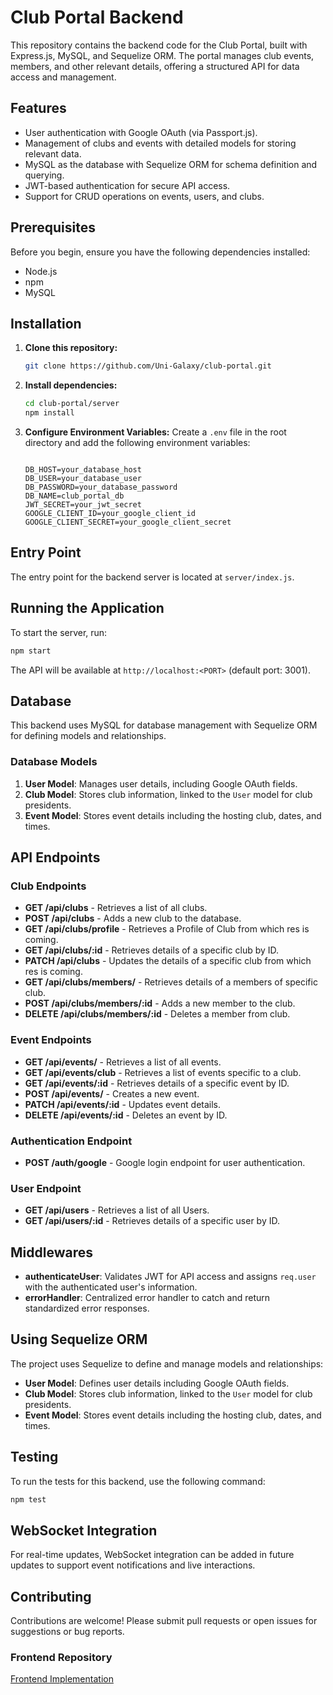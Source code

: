
# Club Portal Backend

This repository contains the backend code for the Club Portal, built with Express.js, MySQL, and Sequelize ORM. The portal manages club events, members, and other relevant details, offering a structured API for data access and management.

## Features

- User authentication with Google OAuth (via Passport.js).
- Management of clubs and events with detailed models for storing relevant data.
- MySQL as the database with Sequelize ORM for schema definition and querying.
- JWT-based authentication for secure API access.
- Support for CRUD operations on events, users, and clubs.

## Prerequisites

Before you begin, ensure you have the following dependencies installed:

- Node.js
- npm
- MySQL

## Installation

1. **Clone this repository:**

   ```bash
   git clone https://github.com/Uni-Galaxy/club-portal.git
   ```

2. **Install dependencies:**

   ```bash
   cd club-portal/server
   npm install
   ```

3. **Configure Environment Variables:**
   Create a `.env` file in the root directory and add the following environment variables:

   ```plaintext

   DB_HOST=your_database_host
   DB_USER=your_database_user
   DB_PASSWORD=your_database_password
   DB_NAME=club_portal_db
   JWT_SECRET=your_jwt_secret
   GOOGLE_CLIENT_ID=your_google_client_id
   GOOGLE_CLIENT_SECRET=your_google_client_secret
   ```

## Entry Point

The entry point for the backend server is located at `server/index.js`.

## Running the Application

To start the server, run:

   ```bash
   npm start
   ```

The API will be available at `http://localhost:<PORT>` (default port: 3001).

## Database

This backend uses MySQL for database management with Sequelize ORM for defining models and relationships.

### Database Models

1. **User Model**: Manages user details, including Google OAuth fields.
2. **Club Model**: Stores club information, linked to the `User` model for club presidents.
3. **Event Model**: Stores event details including the hosting club, dates, and times.

## API Endpoints

### Club Endpoints

- **GET /api/clubs** - Retrieves a list of all clubs.
- **POST /api/clubs** - Adds a new club to the database.
- **GET /api/clubs/profile** - Retrieves a Profile of Club from which res is coming.
- **GET /api/clubs/:id** - Retrieves details of a specific club by ID.
- **PATCH /api/clubs** - Updates the details of a specific club from which res is coming.
- **GET /api/clubs/members/** - Retrieves details of a members of specific club.
- **POST /api/clubs/members/:id** - Adds a new member to the club.
- **DELETE /api/clubs/members/:id** - Deletes a member from club.

### Event Endpoints

- **GET /api/events/** - Retrieves a list of all events.
- **GET /api/events/club** - Retrieves a list of events specific to a club.
- **GET /api/events/:id** - Retrieves details of a specific event by ID.
- **POST /api/events/** - Creates a new event.
- **PATCH /api/events/:id** - Updates event details.
- **DELETE /api/events/:id** - Deletes an event by ID.

### Authentication Endpoint

- **POST /auth/google** - Google login endpoint for user authentication.

### User Endpoint

- **GET /api/users** - Retrieves a list of all Users.
- **GET /api/users/:id** - Retrieves details of a specific user by ID.

## Middlewares

- **authenticateUser**: Validates JWT for API access and assigns `req.user` with the authenticated user's information.
- **errorHandler**: Centralized error handler to catch and return standardized error responses.

## Using Sequelize ORM

The project uses Sequelize to define and manage models and relationships:

- **User Model**: Defines user details including Google OAuth fields.
- **Club Model**: Stores club information, linked to the `User` model for club presidents.
- **Event Model**: Stores event details including the hosting club, dates, and times.

## Testing

To run the tests for this backend, use the following command:

   ```bash
   npm test
   ```

## WebSocket Integration

For real-time updates, WebSocket integration can be added in future updates to support event notifications and live interactions.

## Contributing

Contributions are welcome! Please submit pull requests or open issues for suggestions or bug reports.

### Frontend Repository

[Frontend Implementation](https://github.com/Uni-Galaxy/club-portal/tree/main/client)
